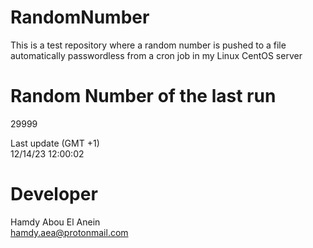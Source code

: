# RandomNumber    
This is a test repository where a random number is pushed to a file automatically passwordless from a cron job in my Linux CentOS server    
# Random Number of the last run   
29999
      
Last update (GMT +1)    
12/14/23 12:00:02
# Developer    
Hamdy Abou El Anein   
hamdy.aea@protonmail.com
